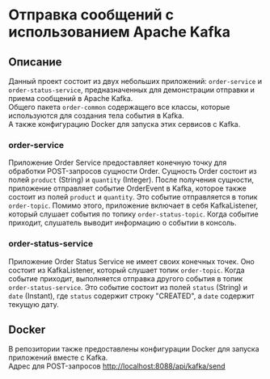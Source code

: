 # Отправка сообщений с использованием Apache Kafka
## Описание
Данный проект состоит из двух небольших приложений: `order-service` и `order-status-service`, предназначенных для демонстрации отправки и приема сообщений в Apache Kafka.  
Общего пакета `order-common` содержащего все классы, которые используются для создания тела события в Kafka.  
А также конфигурацию Docker для запуска этих сервисов с Kafka.

### order-service
Приложение Order Service предоставляет конечную точку для обработки POST-запросов сущности Order. Сущность Order состоит из полей `product` (String) и `quantity` (Integer). После получения сущности, приложение отправляет событие OrderEvent в Kafka, которое также состоит из полей `product` и `quantity`. Это событие отправляется в топик `order-topic`. Помимо этого, приложение включает в себя KafkaListener, который слушает события по топику `order-status-topic`. Когда событие приходит, слушатель выводит информацию о событии в консоль.

### order-status-service
Приложение Order Status Service не имеет своих конечных точек. Оно состоит из KafkaListener, который слушает топик `order-topic`. Когда событие приходит, выполняется отправка другого события в топик `order-status-service`. Это событие состоит из полей `status` (String) и `date` (Instant), где `status` содержит строку "CREATED", а `date` содержит текущую дату.

## Docker
В репозитории также предоставлены конфигурации Docker для запуска приложений вместе с Kafka.  
Адрес для POST-запросов [http://localhost:8088/api/kafka/send](http://localhost:8088/api/kafka/send)